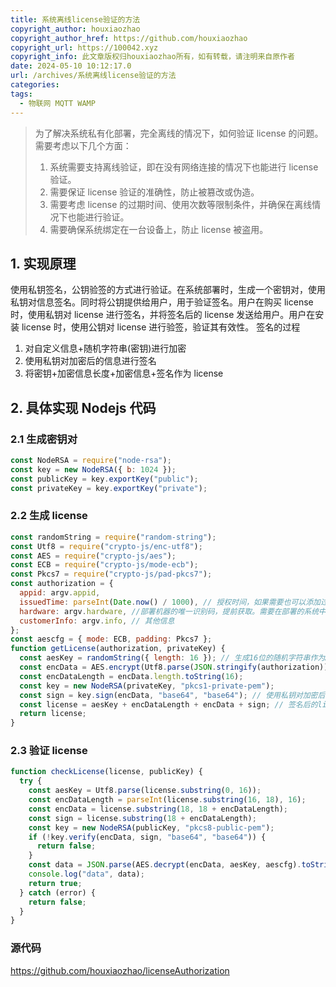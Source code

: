 ```yaml
---
title: 系统离线license验证的方法
copyright_author: houxiaozhao
copyright_author_href: https://github.com/houxiaozhao
copyright_url: https://100042.xyz
copyright_info: 此文章版权归houxiaozhao所有，如有转载，请注明来自原作者
date: 2024-05-10 10:12:17.0
url: /archives/系统离线license验证的方法
categories:
tags:
  - 物联网 MQTT WAMP
---
```


> 为了解决系统私有化部署，完全离线的情况下，如何验证 license 的问题。 需要考虑以下几个方面：
>
> 1. 系统需要支持离线验证，即在没有网络连接的情况下也能进行 license 验证。
> 2. 需要保证 license 验证的准确性，防止被篡改或伪造。
> 3. 需要考虑 license 的过期时间、使用次数等限制条件，并确保在离线情况下也能进行验证。
> 4. 需要确保系统绑定在一台设备上，防止 license 被盗用。

## 1. 实现原理

使用私钥签名，公钥验签的方式进行验证。在系统部署时，生成一个密钥对，使用私钥对信息签名。同时将公钥提供给用户，用于验证签名。用户在购买 license 时，使用私钥对 license 进行签名，并将签名后的 license 发送给用户。用户在安装 license 时，使用公钥对 license 进行验签，验证其有效性。
签名的过程

1. 对自定义信息+随机字符串(密钥)进行加密
2. 使用私钥对加密后的信息进行签名
3. 将密钥+加密信息长度+加密信息+签名作为 license

## 2. 具体实现 Nodejs 代码

### 2.1 生成密钥对

```javascript
const NodeRSA = require("node-rsa");
const key = new NodeRSA({ b: 1024 });
const publicKey = key.exportKey("public");
const privateKey = key.exportKey("private");
```

### 2.2 生成 license

```javascript
const randomString = require("random-string");
const Utf8 = require("crypto-js/enc-utf8");
const AES = require("crypto-js/aes");
const ECB = require("crypto-js/mode-ecb");
const Pkcs7 = require("crypto-js/pad-pkcs7");
const authorization = {
  appid: argv.appid,
  issuedTime: parseInt(Date.now() / 1000), // 授权时间，如果需要也可以添加过期时间
  hardware: argv.hardware, //部署机器的唯一识别码，提前获取。需要在部署的系统中获取然后验证
  customerInfo: argv.info, // 其他信息
};
const aescfg = { mode: ECB, padding: Pkcs7 };
function getLicense(authorization, privateKey) {
  const aesKey = randomString({ length: 16 }); // 生成16位的随机字符串作为AES加密的密钥
  const encData = AES.encrypt(Utf8.parse(JSON.stringify(authorization)), Utf8.parse(aesKey), aescfg).toString(); // 使用AES加密算法对授权信息进行加密
  const encDataLength = encData.length.toString(16);
  const key = new NodeRSA(privateKey, "pkcs1-private-pem");
  const sign = key.sign(encData, "base64", "base64"); // 使用私钥对加密后的授权信息进行签名
  const license = aesKey + encDataLength + encData + sign; // 签名后的license
  return license;
}
```

### 2.3 验证 license

```javascript
function checkLicense(license, publicKey) {
  try {
    const aesKey = Utf8.parse(license.substring(0, 16));
    const encDataLength = parseInt(license.substring(16, 18), 16);
    const encData = license.substring(18, 18 + encDataLength);
    const sign = license.substring(18 + encDataLength);
    const key = new NodeRSA(publicKey, "pkcs8-public-pem");
    if (!key.verify(encData, sign, "base64", "base64")) {
      return false;
    }
    const data = JSON.parse(AES.decrypt(encData, aesKey, aescfg).toString(Utf8));
    console.log("data", data);
    return true;
  } catch (error) {
    return false;
  }
}
```

### 源代码

https://github.com/houxiaozhao/licenseAuthorization
